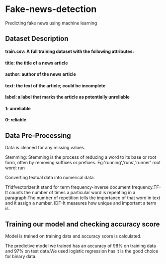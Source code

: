 # Fake-news-detection
Predicting fake news using machine learning
## Dataset Description

#### train.csv: A full training dataset with the following attributes:

#### title: the title of a news article

#### author: author of the news article

#### text: the text of the article; could be incomplete

#### label: a label that marks the article as potentially unreliable

#### 1: unreliable

#### 0: reliable

## Data Pre-Processing 
Data is cleaned for any missing values.

Stemming: Stemming is the process of reducing a word to its base or root form, often by removing suffixes or prefixes. Eg:'running','runs','runner' root word: run

Converting textual data into numerical data.

Tfidfvectorizer:It stand for term frequency-inverse document frequency.TF-It counts the number of times a particular word is repeating in a paragraph.The number of repetition tells the importance of that word in text and it assign a number. IDF-It measures how unique and important a term is.

## Training our model and checking accuracy score

Model is trained on training data and accuracy score is calculated.

The predictive model we trained has an accuracy of 98% on training data and 97% on test data.We used logistic regression has it is the good choice for binary data.
